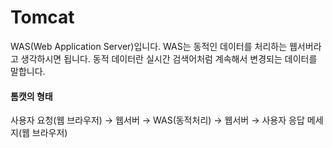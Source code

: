 # Tomcat

WAS(Web Application Server)입니다. WAS는 동적인 데이터를 처리하는 웹서버라고 생각하시면 됩니다. 동적 데이터란 실시간 검색어처럼 계속해서 변경되는 데이터를 말합니다.

#### 톰캣의 형태
사용자 요청(웹 브라우저) → 웹서버 → WAS(동적처리) → 웹서버 → 사용자 응답 메세지(웹 브라우저)

